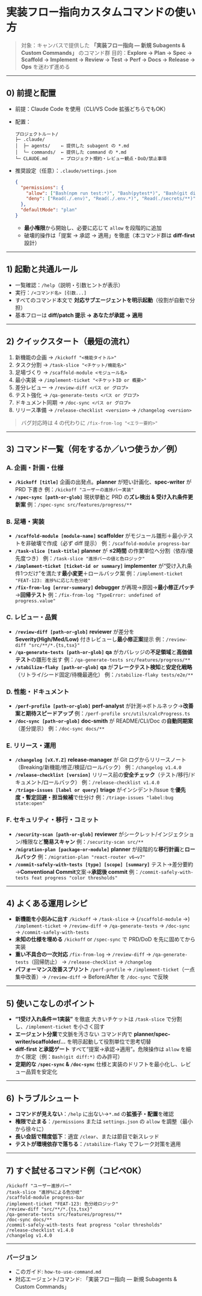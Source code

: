 # 実装フロー指向カスタムコマンドの使い方

> 対象：キャンバスで提供した **「実装フロー指向 — 新規 Subagents & Custom Commands」** のコマンド群
> 目的：**Explore → Plan → Spec → Scaffold → Implement → Review → Test → Perf → Docs → Release → Ops** を迷わず進める

---

## 0) 前提と配置

- 前提：Claude Code を使用（CLI/VS Code 拡張どちらでもOK）
- 配置：

  ```
  プロジェクトルート/
  ├─ .claude/
  │  ├─ agents/    ← 提供した subagent の *.md
  │  └─ commands/  ← 提供した command の *.md
  └─ CLAUDE.md     ← プロジェクト規約・レビュー観点・DoD/禁止事項
  ```

- 推奨設定（任意）：`.claude/settings.json`

  ```json
  {
    "permissions": {
      "allow": ["Bash(npm run test:*)", "Bash(pytest*)", "Bash(git diff:*)", "Read(**)", "Write(**)"],
      "deny": ["Read(./.env)", "Read(./.env.*)", "Read(./secrets/**)"]
    },
    "defaultMode": "plan"
  }
  ```

  - **最小権限**から開始し、必要に応じて `allow` を段階的に追加
  - 破壊的操作は「提案 → 承認 → 適用」を徹底（本コマンド群は **diff-first** 設計）

---

## 1) 起動と共通ルール

- 一覧確認：`/help`（説明・引数ヒントが表示）
- 実行：`/<コマンド名> [引数...]`
- すべてのコマンド本文で **対応サブエージェントを明示起動**（役割が自動で分担）
- 基本フローは **diff/patch 提示 → あなたが承認 → 適用**

---

## 2) クイックスタート（最短の流れ）

1. 新機能の企画 → `/kickoff "<機能タイトル>"`
2. タスク分割 → `/task-slice "<チケット/機能名>"`
3. 足場づくり → `/scaffold-module <モジュール名>`
4. 最小実装 → `/implement-ticket "<チケットID or 概要>"`
5. 差分レビュー → `/review-diff <パス or グロブ>`
6. テスト強化 → `/qa-generate-tests <パス or グロブ>`
7. ドキュメント同期 → `/doc-sync <パス or グロブ>`
8. リリース準備 → `/release-checklist <version>` → `/changelog <version>`

> バグ対応時は 4 の代わりに `/fix-from-log "<エラー要約>"`

---

## 3) コマンド一覧（何をするか／いつ使うか／例）

### A. 企画・計画・仕様

- **`/kickoff [title]`**
  企画の出発点。**planner** が短い計画化、**spec-writer** が PRD 下書き
  例：`/kickoff "ユーザーの進捗バー実装"`
- **`/spec-sync [path-or-glob]`**
  現状挙動と PRD の**ズレ検出 & 受け入れ条件更新案**
  例：`/spec-sync src/features/progress/**`

### B. 足場・実装

- **`/scaffold-module [module-name]`**
  **scaffolder** がモジュール雛形＋最小テストを非破壊で作成（必ず diff 提示）
  例：`/scaffold-module progress-bar`
- **`/task-slice [task-title]`**
  **planner** が **≤2時間** の作業単位へ分割（依存/優先度つき）
  例：`/task-slice "進捗バーの値と色ロジック"`
- **`/implement-ticket [ticket-id or summary]`**
  **implementer** が“受け入れ条件1つだけ”を満たす**最小変更**＋ロールバック案
  例：`/implement-ticket "FEAT-123: 進捗%に応じた色分岐"`
- **`/fix-from-log [error-summary]`**
  **debugger** が再現→原因→**最小修正パッチ**→**回帰テスト**
  例：`/fix-from-log "TypeError: undefined of progress.value"`

### C. レビュー・品質

- **`/review-diff [path-or-glob]`**
  **reviewer** が差分を **Severity(High/Med/Low)** 付きレビューし**最小修正案**提示
  例：`/review-diff "src/**/*.{ts,tsx}"`
- **`/qa-generate-tests [path-or-glob]`**
  **qa** がカバレッジの**不足領域**と**高価値テスト**の雛形を出す
  例：`/qa-generate-tests src/features/progress/**`
- **`/stabilize-flaky [path-or-glob]`**
  **qa** が**フレークテスト検知**と**安定化戦略**（リトライ/シード固定/待機最適化）
  例：`/stabilize-flaky tests/e2e/**`

### D. 性能・ドキュメント

- **`/perf-profile [path-or-glob]`**
  **perf-analyst** が計測→ボトルネック→**改善案と期待スピードアップ**
  例：`/perf-profile src/utils/calcProgress.ts`
- **`/doc-sync [path-or-glob]`**
  **doc-smith** が README/CLI/Doc の**自動同期案**（差分提示）
  例：`/doc-sync docs/**`

### E. リリース・運用

- **`/changelog [vX.Y.Z]`**
  **release-manager** が Git ログからリリースノート（Breaking/新機能/修正/検証/ロールバック）
  例：`/changelog v1.4.0`
- **`/release-checklist [version]`**
  リリース前の**安全チェック**（テスト/移行/ドキュメント/ロールバック）
  例：`/release-checklist v1.4.0`
- **`/triage-issues [label or query]`**
  **triage** がインシデント/Issue を**優先度・暫定回避・担当候補**で仕分け
  例：`/triage-issues "label:bug state:open"`

### F. セキュリティ・移行・コミット

- **`/security-scan [path-or-glob]`**
  **reviewer** がシークレット/インジェクション/権限など**簡易スキャン**
  例：`/security-scan src/**`
- **`/migration-plan [package-or-module]`**
  **planner** が段階的な**移行計画**と**ロールバック**
  例：`/migration-plan "react-router v6→v7"`
- **`/commit-safely-with-tests [type] [scope] [summary]`**
  テスト→差分要約→**Conventional Commit**文案→**承認後 commit**
  例：`/commit-safely-with-tests feat progress "color thresholds"`

---

## 4) よくある運用レシピ

- **新機能を小刻みに出す**
  `/kickoff` → `/task-slice` → (`/scaffold-module` →) `/implement-ticket` → `/review-diff` → `/qa-generate-tests` → `/doc-sync` → `/commit-safely-with-tests`
- **未知の仕様を埋める**
  `/kickoff` or `/spec-sync` で PRD/DoD を先に固めてから実装
- **重い不具合の一次対応**
  `/fix-from-log` → `/review-diff` → `/qa-generate-tests`（回帰防止） → `/release-checklist` → `/changelog`
- **パフォーマンス改善スプリント**
  `/perf-profile` → `/implement-ticket`（一点集中改善）→ `/review-diff` → Before/After を `/doc-sync` で反映

---

## 5) 使いこなしのポイント

- **“1受け入れ条件＝1実装”** を徹底
  大きいチケットは `/task-slice` で分割し、`/implement-ticket` を小さく回す
- **エージェント分業**で文脈を汚さない
  コマンド内で **planner/spec-writer/scaffolder/...** を明示起動して役割単位で思考切替
- **diff-first と承認ゲート**
  すべて“提案→承認→適用”。危険操作は `allow` を細かく限定（例：`Bash(git diff:*)` のみ許可）
- **定期的な `/spec-sync` & `/doc-sync`**
  仕様と実装のドリフトを最小化し、レビュー品質を安定化

---

## 6) トラブルシュート

- **コマンドが見えない**：`/help` に出ない→`*.md` の**拡張子・配置**を確認
- **権限で止まる**：`/permissions` または `settings.json` の `allow` を調整（最小から徐々に）
- **長い会話で精度低下**：適宜 `/clear`、または節目で新スレッド
- **テストが環境依存で落ちる**：`/stabilize-flaky` でフレーク対策を適用

---

## 7) すぐ試せるコマンド例（コピペOK）

```text
/kickoff "ユーザー進捗バー"
/task-slice "進捗%による色分岐"
/scaffold-module progress-bar
/implement-ticket "FEAT-123: 色分岐ロジック"
/review-diff "src/**/*.{ts,tsx}"
/qa-generate-tests src/features/progress/**
/doc-sync docs/**
/commit-safely-with-tests feat progress "color thresholds"
/release-checklist v1.4.0
/changelog v1.4.0
```

---

### バージョン

- このガイド: `how-to-use-command.md`
- 対応エージェント/コマンド: 「実装フロー指向 — 新規 Subagents & Custom Commands」
